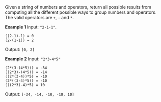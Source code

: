 Given a string of numbers and operators, return all possible results from computing all the different possible ways to group numbers and operators. The valid operators are `+`, `-` and `*`.


**Example 1**
Input: `"2-1-1"`.
```
((2-1)-1) = 0
(2-(1-1)) = 2
```
Output: `[0, 2]`


**Example 2**
Input: `"2*3-4*5"`
```
(2*(3-(4*5))) = -34
((2*3)-(4*5)) = -14
((2*(3-4))*5) = -10
(2*((3-4)*5)) = -10
(((2*3)-4)*5) = 10
```
Output: `[-34, -14, -10, -10, 10]`
